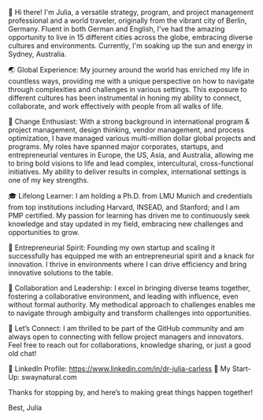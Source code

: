 👋 Hi there! I'm Julia, a versatile strategy, program, and project management professional and a world traveler, originally from the vibrant city of Berlin, Germany. Fluent in both German and English, I've had the amazing opportunity to live in 15 different cities across the globe, embracing diverse cultures and environments. Currently, I'm soaking up the sun and energy in Sydney, Australia.

🌏 Global Experience: My journey around the world has enriched my life in countless ways, providing me with a unique perspective on how to navigate through complexities and challenges in various settings. This exposure to different cultures has been instrumental in honing my ability to connect, collaborate, and work effectively with people from all walks of life.

💼 Change Enthusiast: With a strong background in international program & project management, design thinking, vendor management, and process optimization, I have managed various multi-million dollar global projects and programs. My roles have spanned major corporates, startups, and entrepreneurial ventures in Europe, the US, Asia, and Australia, allowing me to bring bold visions to life and lead complex, intercultural, cross-functional initiatives. My ability to deliver results in complex, international settings is one of my key strengths.

🎓 Lifelong Learner: I am holding a Ph.D. from LMU Munich and credentials from top institutions including Harvard, INSEAD, and Stanford; and I am PMP certified. My passion for learning has driven me to continuously seek knowledge and stay updated in my field, embracing new challenges and opportunities to grow.

🚀 Entrepreneurial Spirit: Founding my own startup and scaling it successfully has equipped me with an entrepreneurial spirit and a knack for innovation. I thrive in environments where I can drive efficiency and bring innovative solutions to the table.

🤝 Collaboration and Leadership: I excel in bringing diverse teams together, fostering a collaborative environment, and leading with influence, even without formal authority. My methodical approach to challenges enables me to navigate through ambiguity and transform challenges into opportunities.

💬 Let’s Connect: I am thrilled to be part of the GitHub community and am always open to connecting with fellow project managers and innovators. Feel free to reach out for collaborations, knowledge sharing, or just a good old chat!

🔗 LinkedIn Profile: https://www.linkedin.com/in/dr-julia-carless
🔗 My Start-Up: swaynatural.com

Thanks for stopping by, and here’s to making great things happen together!

Best,
Julia
